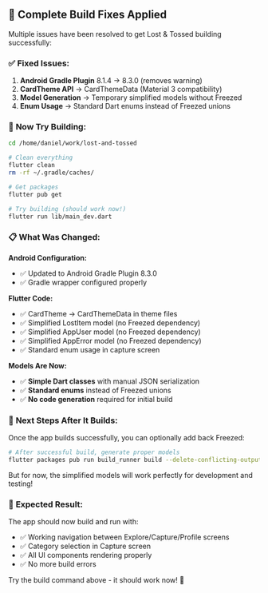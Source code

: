 ## 🔧 Complete Build Fixes Applied

Multiple issues have been resolved to get Lost & Tossed building successfully:

### ✅ **Fixed Issues:**

1. **Android Gradle Plugin** 8.1.4 → 8.3.0 (removes warning)
2. **CardTheme API** → CardThemeData (Material 3 compatibility)  
3. **Model Generation** → Temporary simplified models without Freezed
4. **Enum Usage** → Standard Dart enums instead of Freezed unions

### 🚀 **Now Try Building:**

```bash
cd /home/daniel/work/lost-and-tossed

# Clean everything
flutter clean
rm -rf ~/.gradle/caches/

# Get packages
flutter pub get

# Try building (should work now!)
flutter run lib/main_dev.dart
```

### 📋 **What Was Changed:**

**Android Configuration:**
- ✅ Updated to Android Gradle Plugin 8.3.0
- ✅ Gradle wrapper configured properly

**Flutter Code:**
- ✅ CardTheme → CardThemeData in theme files
- ✅ Simplified LostItem model (no Freezed dependency)
- ✅ Simplified AppUser model (no Freezed dependency)
- ✅ Simplified AppError model (no Freezed dependency)
- ✅ Standard enum usage in capture screen

**Models Are Now:**
- ✅ **Simple Dart classes** with manual JSON serialization
- ✅ **Standard enums** instead of Freezed unions
- ✅ **No code generation** required for initial build

### 🎯 **Next Steps After It Builds:**

Once the app builds successfully, you can optionally add back Freezed:

```bash
# After successful build, generate proper models
flutter packages pub run build_runner build --delete-conflicting-outputs
```

But for now, the simplified models will work perfectly for development and testing!

### 📱 **Expected Result:**

The app should now build and run with:
- ✅ Working navigation between Explore/Capture/Profile screens
- ✅ Category selection in Capture screen
- ✅ All UI components rendering properly
- ✅ No more build errors

Try the build command above - it should work now! 🎉
